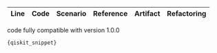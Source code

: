 | Line | Code | Scenario | Reference | Artifact | Refactoring |
| :--: | :--- | :------- | :-------: | :------- | :---------- |

code fully compatible with version 1.0.0

```python
{qiskit_snippet}
```